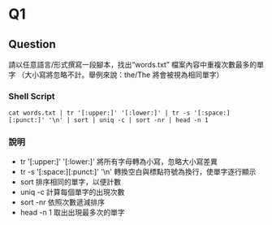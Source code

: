 # Q1

## Question
請以任意語言/形式撰寫一段腳本，找出“words.txt” 檔案內容中重複次數最多的單字 （大小寫將忽略不計。舉例來說：the/The 將會被視為相同單字）

### Shell Script

```shell
cat words.txt | tr '[:upper:]' '[:lower:]' | tr -s '[:space:][:punct:]' '\n' | sort | uniq -c | sort -nr | head -n 1
```

### 說明
- tr '[:upper:]' '[:lower:]' 將所有字母轉為小寫，忽略大小寫差異
- tr -s '[:space:][:punct:]' '\n' 轉換空白與標點符號為換行，使單字逐行顯示
- sort 排序相同的單字，以便計數
- uniq -c 計算每個單字的出現次數
- sort -nr 依照次數遞減排序
- head -n 1 取出出現最多次的單字